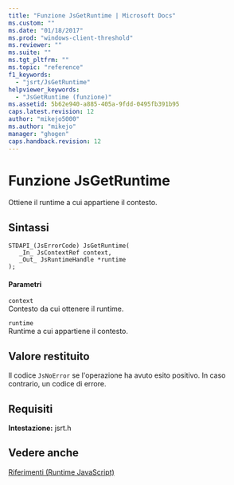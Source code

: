 ```yaml
---
title: "Funzione JsGetRuntime | Microsoft Docs"
ms.custom: ""
ms.date: "01/18/2017"
ms.prod: "windows-client-threshold"
ms.reviewer: ""
ms.suite: ""
ms.tgt_pltfrm: ""
ms.topic: "reference"
f1_keywords: 
  - "jsrt/JsGetRuntime"
helpviewer_keywords: 
  - "JsGetRuntime (funzione)"
ms.assetid: 5b62e940-a885-405a-9fdd-0495fb391b95
caps.latest.revision: 12
author: "mikejo5000"
ms.author: "mikejo"
manager: "ghogen"
caps.handback.revision: 12
---
```

# Funzione JsGetRuntime
Ottiene il runtime a cui appartiene il contesto.  
  
## Sintassi  
  
```  
STDAPI_(JsErrorCode) JsGetRuntime(  
   _In_ JsContextRef context,  
   _Out_ JsRuntimeHandle *runtime  
);  
```  
  
#### Parametri  
 `context`  
 Contesto da cui ottenere il runtime.  
  
 `runtime`  
 Runtime a cui appartiene il contesto.  
  
## Valore restituito  
 Il codice `JsNoError` se l'operazione ha avuto esito positivo. In caso contrario, un codice di errore.  
  
## Requisiti  
 **Intestazione:** jsrt.h  
  
## Vedere anche  
 [Riferimenti \(Runtime JavaScript\)](../chakra-hosting/reference-javascript-runtime.md)